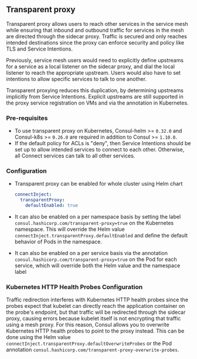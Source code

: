 ## Transparent proxy

Transparent proxy allows users to reach other services in the service mesh while ensuring that inbound and outbound traffic for services in the mesh are directed through the sidecar proxy. 
Traffic is secured and only reaches intended destinations since the proxy can enforce security and policy like TLS and Service Intentions.

Previously, service mesh users would need to explicitly define upstreams for a service as a local listener on the sidecar proxy, and dial the local listener to reach the appropriate upstream.
Users would also have to set intentions to allow specific services to talk to one another. 

Transparent proxying reduces this duplication, by determining upstreams implicitly from Service Intentions.
Explicit upstreams are still supported in the proxy service registration on VMs and via the annotation in Kubernetes.

### Pre-requisites

* To use transparent proxy on Kubernetes, Consul-helm >= `0.32.0` and Consul-k8s >= `0.26.0` are required in addition to Consul >= `1.10.0`.
* If the default policy for ACLs is "deny", then Service Intentions should be set up to allow intended services to connect to each other. Otherwise, all Connect services can talk to all other services.

### Configuration

* Transparent proxy can be enabled for whole cluster using Helm chart

  ```yaml
  connectInject:
    transparentProxy:
      defaultEnabled: true
  ```
* It can also be enabled on a per namespace basis by setting the label `consul.hashicorp.com/transparent-proxy=true` on the Kubernetes namespace. This will override the Helm value `connectInject.transparentProxy.defaultEnabled` and define the default behavior of Pods in the namespace.
* It can also be enabled on a per service basis via the annotation `consul.hashicorp.com/transparent-proxy=true` on the Pod for each service, which will override both the Helm value and the namespace label

### Kubernetes HTTP Health Probes Configuration

Traffic redirection interferes with Kubernetes HTTP health probes since the probes expect that kubelet can directly reach the application container on the probe's endpoint, but that traffic will be redirected through the sidecar proxy, causing errors because kubelet itself is not encrypting that traffic using a mesh proxy.
For this reason, Consul allows you to overwrite Kubernetes HTTP health probes to point to the proxy instead.
This can be done using the Helm value `connectInject.transparentProxy.defaultOverwriteProbes` or the Pod annotation `consul.hashicorp.com/transparent-proxy-overwrite-probes`.
